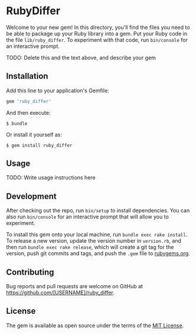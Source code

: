 # RubyDiffer

Welcome to your new gem! In this directory, you'll find the files you need to be able to package up your Ruby library into a gem. Put your Ruby code in the file `lib/ruby_differ`. To experiment with that code, run `bin/console` for an interactive prompt.

TODO: Delete this and the text above, and describe your gem

## Installation

Add this line to your application's Gemfile:

```ruby
gem 'ruby_differ'
```

And then execute:

    $ bundle

Or install it yourself as:

    $ gem install ruby_differ

## Usage

TODO: Write usage instructions here

## Development

After checking out the repo, run `bin/setup` to install dependencies. You can also run `bin/console` for an interactive prompt that will allow you to experiment.

To install this gem onto your local machine, run `bundle exec rake install`. To release a new version, update the version number in `version.rb`, and then run `bundle exec rake release`, which will create a git tag for the version, push git commits and tags, and push the `.gem` file to [rubygems.org](https://rubygems.org).

## Contributing

Bug reports and pull requests are welcome on GitHub at https://github.com/[USERNAME]/ruby_differ.

## License

The gem is available as open source under the terms of the [MIT License](https://opensource.org/licenses/MIT).
